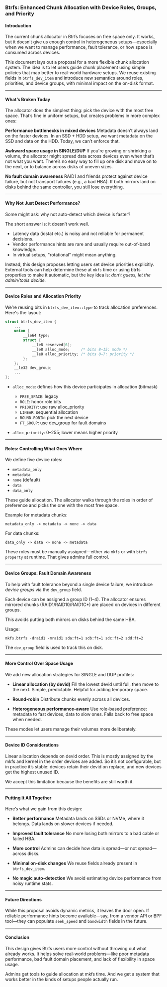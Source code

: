 ### Btrfs: Enhanced Chunk Allocation with Device Roles, Groups, and Priority

#### Introduction

The current chunk allocator in Btrfs focuses on free space only. It works, but it doesn’t give us enough control in heterogeneous setups—especially when we want to manage performance, fault tolerance, or how space is consumed across devices.

This document lays out a proposal for a more flexible chunk allocation system. The idea is to let users guide chunk placement using simple policies that map better to real-world hardware setups. We reuse existing fields in `btrfs_dev_item` and introduce new semantics around roles, priorities, and device groups, with minimal impact on the on-disk format.

---

#### What’s Broken Today

The allocator does the simplest thing: pick the device with the most free space. That’s fine in uniform setups, but creates problems in more complex ones:

**Performance bottlenecks in mixed devices**
Metadata doesn’t always land on the faster devices. In an SSD + HDD setup, we want metadata on the SSD and data on the HDD. Today, we can’t enforce that.

**Awkward space usage in SINGLE/DUP**
If you're growing or shrinking a volume, the allocator might spread data across devices even when that’s not what you want. There’s no easy way to fill up one disk and move on to the next, or to balance across disks of uneven sizes.

**No fault domain awareness**
RAID1 and friends protect against device failure, but not transport failures (e.g., a bad HBA). If both mirrors land on disks behind the same controller, you still lose everything.

---

#### Why Not Just Detect Performance?

Some might ask: why not auto-detect which device is faster?

The short answer is: it doesn’t work well.

* Latency data (iostat etc.) is noisy and not reliable for permanent decisions.
* Vendor performance hints are rare and usually require out-of-band knowledge.
* In virtual setups, "rotational" might mean anything.

Instead, this design proposes letting users set device priorities explicitly. External tools can help determine these at `mkfs` time or using btrfs properties to make it automatic, but the key idea is: *don’t guess, let the admin/tools decide.*

---

#### Device Roles and Allocation Priority

We’re reusing bits in `btrfs_dev_item::type` to track allocation preferences. Here's the layout:

```c
struct btrfs_dev_item {
    ...
    union {
        __le64 type;
        struct {
            __le8 reserved[6];
            __le8 alloc_mode;     /* bits 8–15: mode */
            __le8 alloc_priority; /* bits 0–7: priority */
        };
    };
    __le32 dev_group;
    ...
};
```

* `alloc_mode`: defines how this device participates in allocation (bitmask)

  * `FREE_SPACE`: legacy
  * `ROLE`: honor role bits
  * `PRIORITY`: use raw alloc\_priority
  * `LINEAR`: sequential allocation
  * `ROUND-ROBIN`: pick the next device
  * `FT_GROUP`: use dev\_group for fault domains

* `alloc_priority`: 0–255; lower means higher priority

---

#### Roles: Controlling What Goes Where

We define five device roles:

* `metadata_only`
* `metadata`
* `none` (default)
* `data`
* `data_only`

These guide allocation. The allocator walks through the roles in order of preference and picks the one with the most free space.

Example for metadata chunks:

```
metadata_only -> metadata -> none -> data
```

For data chunks:

```
data_only -> data -> none -> metadata
```

These roles must be manually assigned—either via `mkfs` or with `btrfs property` at runtime. That gives admins full control.

---

#### Device Groups: Fault Domain Awareness

To help with fault tolerance beyond a single device failure, we introduce *device groups* via the `dev_group` field.

Each device can be assigned a group ID (1–4). The allocator ensures mirrored chunks (RAID1/RAID10/RAID1C\*) are placed on devices in different groups.

This avoids putting both mirrors on disks behind the same HBA.

Usage:

```
mkfs.btrfs -draid1 -mraid1 sda:ft=1 sdb:ft=1 sdc:ft=2 sdd:ft=2
```

The `dev_group` field is used to track this on disk.

---

#### More Control Over Space Usage

We add new allocation strategies for SINGLE and DUP profiles:

* **Linear allocation (by devid)**
  Fill the lowest devid until full, then move to the next. Simple, predictable. Helpful for adding temporary space.

* **Round-robin**
  Distribute chunks evenly across all devices.

* **Heterogeneous performance-aware**
  Use role-based preference: metadata to fast devices, data to slow ones. Falls back to free space when needed.

These modes let users manage their volumes more deliberately.

---

#### Device ID Considerations

Linear allocation depends on devid order. This is mostly assigned by the mkfs and kernel in the order devices are added. So it’s not configurable, but in practice it’s stable: devices retain their devid on replace, and new devices get the highest unused ID.

We accept this limitation because the benefits are still worth it.

---

#### Putting It All Together

Here’s what we gain from this design:

* **Better performance**
  Metadata lands on SSDs or NVMe, where it belongs. Data lands on slower devices if needed.

* **Improved fault tolerance**
  No more losing both mirrors to a bad cable or failed HBA.

* **More control**
  Admins can decide how data is spread—or not spread—across disks.

* **Minimal on-disk changes**
  We reuse fields already present in `btrfs_dev_item`.

* **No magic auto-detection**
  We avoid estimating device performance from noisy runtime stats.

---

#### Future Directions

While this proposal avoids dynamic metrics, it leaves the door open. If reliable performance hints become available—say, from a vendor API or BPF tool—they can populate `seek_speed` and `bandwidth` fields in the future.

---

#### Conclusion

This design gives Btrfs users more control without throwing out what already works. It helps solve real-world problems—like poor metadata performance, bad fault domain placement, and lack of flexibility in space usage.

Admins get tools to guide allocation at mkfs time. And we get a system that works better in the kinds of setups people actually run.

